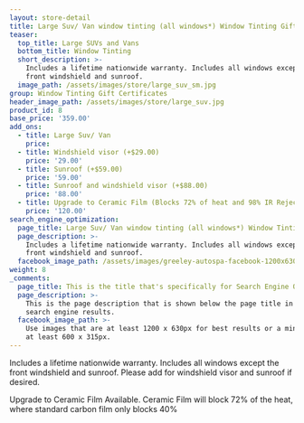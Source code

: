 ```yaml
---
layout: store-detail
title: Large Suv/ Van window tinting (all windows*) Window Tinting Gift Certificate
teaser:
  top_title: Large SUVs and Vans
  bottom_title: Window Tinting
  short_description: >-
    Includes a lifetime nationwide warranty. Includes all windows except the
    front windshield and sunroof.
  image_path: /assets/images/store/large_suv_sm.jpg
group: Window Tinting Gift Certificates
header_image_path: /assets/images/store/large_suv.jpg
product_id: 8
base_price: '359.00'
add_ons:
  - title: Large Suv/ Van
    price:
  - title: Windshield visor (+$29.00)
    price: '29.00'
  - title: Sunroof (+$59.00)
    price: '59.00'
  - title: Sunroof and windshield visor (+$88.00)
    price: '88.00'
  - title: Upgrade to Ceramic Film (Blocks 72% of heat and 98% IR Rejection)
    price: '120.00'
search_engine_optimization:
  page_title: Large Suv/ Van window tinting (all windows*) Window Tinting Gift Certificate
  page_description: >-
    Includes a lifetime nationwide warranty. Includes all windows except the
    front windshield and sunroof.
  facebook_image_path: /assets/images/greeley-autospa-facebook-1200x630.png
weight: 8
_comments:
  page_title: This is the title that's specifically for Search Engine Optimization.
  page_description: >-
    This is the page description that is shown below the page title in the
    search engine results.
  facebook_image_path: >-
    Use images that are at least 1200 x 630px for best results or a minimum of
    at least 600 x 315px.
---
```


Includes a lifetime nationwide warranty. Includes all windows except the front windshield and sunroof. Please add for windshield visor and sunroof if desired.

Upgrade to Ceramic Film Available. Ceramic Film will block 72% of the heat, where standard carbon film only blocks 40%